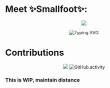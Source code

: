 # Meet ✨Smallfoot✨:

<!--
**smallfoot47/smallfoot47** is a ✨ _special_ ✨ repository because its `README.md` (this file) appears on your GitHub profile.

Here are some ideas to get you started:

- 🔭 I’m currently working on ...
- 🌱 I’m currently learning ...
- 👯 I’m looking to collaborate on ...
- 🤔 I’m looking for help with ...
- 💬 Ask me about ...
- 📫 How to reach me: ...
- 😄 Pronouns: ...
- ⚡ Fun fact: ...
-->
<div align="center">
  <img src="https://user-images.githubusercontent.com/5713670/87202985-820dcb80-c2b6-11ea-9f56-7ec461c497c3.gif"/>
  
  ![Typing SVG](https://readme-typing-svg.herokuapp.com/?font=Bitcount&pause=0&color=4DC377&center=true&vCenter=true&width=800&lines=Software%20Engineer;Security%20Expert;Student;I%20Use%20Arch%20btw)
  
</div>

# Contributions

<div align="center">

  <img src="https://cdna.artstation.com/p/assets/images/images/028/102/058/original/pixel-jeff-matrix-s.gif?1593487263"/>
  
  <img src="https://github-readme-streak-stats.herokuapp.com?user=smallfoot47&theme=transparent&hide_border=true&card_width=817" alt="GitHub.activity"/>
</div>

### This is WIP, maintain distance
